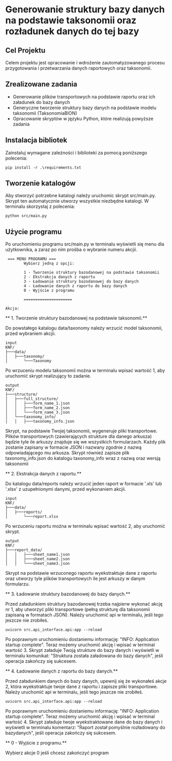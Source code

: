 # Generowanie struktury bazy danych na podstawie taksonomii oraz rozładunek danych do tej bazy

## Cel Projektu

Celem projektu jest opracowanie i wdrożenie zautomatyzowanego procesu przygotowania i przetwarzania danych raportowych oraz taksonomii.

## Zrealizowane zadania

- Generowanie plików transportowych na podstawie raportu oraz ich załadunek do bazy danych  
- Generyczne tworzenie struktury bazy danych na podstawie modelu taksonomii (TaksonomiaBION)  
- Opracowanie skryptów w języku Python, które realizują powyższe zadania


## Instalacja bibliotek 

Zainstaluj wymagane zależności i biblioteki za pomocą poniższego polecenia:

```pip install -r .\requirements.txt```

## Tworzenie katalogów

Aby stworzyć potrzebne katalogi należy uruchomic skrypt src/main.py. Skrypt ten automatycznie utworzy wszystkie niezbędne katalogi.
W terminalu skorzystaj z polecenia:

```python src/main.py```

## Użycie programu

Po uruchomieniu programu src/main.py w terminalu wyświetli się menu dla użytkownika, a zaraz po nim prośba o wybranie numeru akcjii.

```
 === MENU PROGRAMU ===
        Wybierz jedną z opcji:

        1 - Tworzenie struktury bazodanowej na podstawie taksonomii
        2 - Ekstrakcja danych z raportu
        3 - Ładowanie struktury bazodanowej do bazy danych
        4 - Ładowanie danych z raportu do bazy danych
        0 - Wyjście z programu

        =====================

Akcja:
```


** 1. Tworzenie struktury bazodanowej na podstawie taksonomii.**

Do powstałego katalogu data/taxonomy należy wrzucić model taksonomii, przed wybraniem akcjii. 

```
input
KNF/
├───data/
│   ├───taxonomy/
│       └───Taxonomy
```

Po wrzuceniu modelu taksonomii można w terminalu wpisać wartość 1, aby uruchomić skrypt realizujący to zadanie.

```
output
KNF/
├───structure/
│   ├───full_structure/
│   │   ├───form_name_1.json
│   │   ├───form_name_2.json
│   │   └───form_name_3.json
│   └───taxonomy_info/
│   │   ├───taxonomy_info.json
```

Skrypt, na podstawie Twojej taksonomii, wygeneruje pliki transportowe. Plików transportowych (zawierających strukture dla danego arkusza) będzie tyle ile arkuszy znajduje się we wszystkich formularzach. Każdy plik zostanie zapisany w formacie JSON i nazwany zgodnie z nazwą odpowiadającego mu arkusza. Skrypt również zapisze plik taxonomy_info.json do katalogu taxonomy_info wraz z nazwą oraz wersją taksonomii

** 2. Ekstrakcja danych z raportu.**

Do katalogu data/reports należy wrzucić jeden raport w formacie '.xls' lub '.xlsx' z uzupełnionymi danymi, przed wykonaniem akcjii.


```
input
KNF/
├───data/
│   ├───reports/
│       └───report.xlsx
```

Po wrzuceniu raportu można w terminalu wpisać wartość 2, aby uruchomić skrypt.

```
output
KNF/
├───report_data/
│   │   ├───sheet_name1.json
│   │   ├───sheet_name2.json
│   │   └───sheet_name3.json
```

Skrypt na podstawie wrzuconego raportu wyekstraktuje dane z raportu oraz utworzy tyle plików transportowych ile jest arkuszy w  danym formularzu.

** 3. Ładowanie struktury bazodanowej do bazy danych.**

Przed załadunkiem struktury bazodanowej trzeba najpierw wykonać akcję nr 1, aby utworzyć pliki transportowe (pełną strukturę dla taksonomii zapisaną w formatach JSON).
Należy uruchomić api w terminalu, jeśli tego jeszcze nie zrobiłeś.

```uvicorn src.api_interface.api:app --reload```

Po poprawnym uruchomieniu dostaniemu informację: "INFO:     Application startup complete".
Teraz możemy uruchomić akcję i wpisać w terminal wartość 3.
Skrypt załaduje Twoją strukture do bazy danych i wyświetli w terminalu komunikat:
"Struktura została załadowana do bazy danych", jeśli operacja zakończy się sukcesem.

** 4. Ładowanie danych z raportu do bazy danych.**

Przed załadunkiem danych do bazy danych, upewnij się że wykonałeś akcje 2, która wyekstraktuje twoje dane z raportu i zapisze pliki transportowe.
Należy uruchomić api w terminalu, jeśli tego jeszcze nie zrobiłeś.

```uvicorn src.api_interface.api:app --reload```

Po poprawnym uruchomieniu dostaniemu informację: "INFO:     Application startup complete".
Teraz możemy uruchomić akcję i wpisać w terminal wartość 4.
Skrypt załaduje twoje wyekstraktowane dane do bazy danych i wyświetli w terminalu komentarz:
"Raport został pomyślnie rozładowany do bazydanych", jeśli operacja zakończy się sukcesem.

** 0 - Wyjście z programu.**

Wybierz akcje 0 jeśli chcesz zakończyć program





